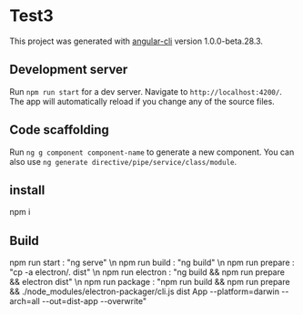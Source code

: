 # Test3

This project was generated with [angular-cli](https://github.com/angular/angular-cli) version 1.0.0-beta.28.3.

## Development server
Run `npm run start` for a dev server. Navigate to `http://localhost:4200/`. The app will automatically reload if you change any of the source files.

## Code scaffolding

Run `ng g component component-name` to generate a new component. You can also use `ng generate directive/pipe/service/class/module`.

## install

npm i

## Build

npm run start : "ng serve" \n
npm run build : "ng build" \n
npm run prepare : "cp -a electron/. dist" \n
npm run electron : "ng build && npm run prepare && electron dist" \n
npm run package : "npm run build && npm run prepare && ./node_modules/electron-packager/cli.js dist App --platform=darwin --arch=all --out=dist-app --overwrite"